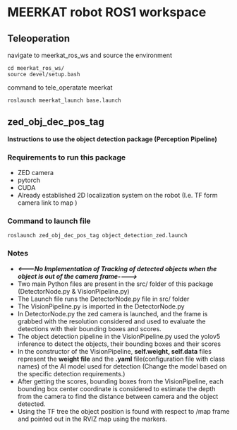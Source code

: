 # MEERKAT robot ROS1 workspace 
## Teleoperation
navigate to meerkat_ros_ws and source the environment

    cd meerkat_ros_ws/
    source devel/setup.bash
    
command to tele_operatate meerkat

    roslaunch meerkat_launch base.launch

## zed_obj_dec_pos_tag 
**Instructions to use the object detection package (Perception Pipeline)**



### Requirements to run this package 
- ZED camera
- pytorch
- CUDA
- Already established 2D localization system on the robot (I.e. TF form camera link to map )

### Command to launch file
    roslaunch zed_obj_dec_pos_tag object_detection_zed.launch 
### Notes
  - ***<---No Implementation of Tracking of detected objects when the object is out of the camera frame---->***
  - Two main Python files are present in the src/ folder of this package (DetectorNode.py & VisionPipeline.py)
  - The Launch file runs the DetectorNode.py file in src/ folder
  - The VisionPipeline.py is imported in the DetectorNode.py
  - In DetectorNode.py the zed camera is launched, and the frame is grabbed with the resolution considered and used to evaluate the detections with their bounding boxes and scores.
  - The object detection pipeline in the VisionPipeline.py used the yolov5 inference to detect the objects, their bounding boxes and their scores 
  - In the constructor of the VisionPipeline, **self.weight, self.data** files represent the **weight file** and the **.yaml** file(configuration file with class names) of the AI model used for detection (Change the model based on the specific detection requirements.)
  - After getting the scores, bounding boxes from the VisionPipeline, each bounding box center coordinate is considered to estimate the depth from the camera to find the distance between camera and the object detected.
  - Using the TF tree the object position is found with respect to /map frame and pointed out in the RVIZ map using the markers.


